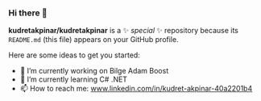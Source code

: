 ### Hi there 👋


**kudretakpinar/kudretakpinar** is a ✨ _special_ ✨ repository because its `README.md` (this file) appears on your GitHub profile.

Here are some ideas to get you started:

- 🔭 I’m currently working on Bilge Adam Boost
- 🌱 I’m currently learning  C# .NET
- 📫 How to reach me: www.linkedin.com/in/kudret-akpinar-40a2201b4


